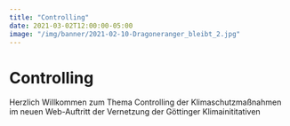 ```yaml
---
title: "Controlling"
date: 2021-03-02T12:00:00-05:00
image: "/img/banner/2021-02-10-Dragoneranger_bleibt_2.jpg"
---
```

# Controlling

Herzlich Willkommen zum Thema Controlling der Klimaschutzmaßnahmen im neuen Web-Auftritt der Vernetzung
der Göttinger Klimainititativen

